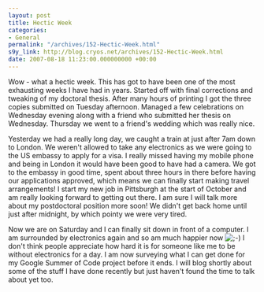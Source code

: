 ```yaml
---
layout: post
title: Hectic Week
categories:
- General
permalink: "/archives/152-Hectic-Week.html"
s9y_link: http://blog.cryos.net/archives/152-Hectic-Week.html
date: 2007-08-18 11:23:00.000000000 +00:00
---
```

<span><p>Wow - what a hectic week. This has got to have been one of the most exhausting weeks I have had in years. Started off with final corrections and tweaking of my doctoral thesis. After many hours of printing I got the three copies submitted on Tuesday afternoon. Managed a few celebrations on Wednesday evening along with a friend who submitted her thesis on Wednesday. Thursday we went to a friend's wedding which was really nice.</p>

<p>Yesterday we had a really long day, we caught a train at just after 7am down to London. We weren't allowed to take any electronics as we were going to the US embassy to apply for a visa. I really missed having my mobile phone and being in London it would have been good to have had a camera. We got to the embassy in good time, spent about three hours in there before having our applications approved, which means we can finally start making travel arrangements! I start my new job in Pittsburgh at the start of October and am really looking forward to getting out there. I am sure I will talk more about my postdoctoral position more soon! We didn't get back home until just after midnight, by which pointy we were very tired.</p>

<p>Now we are on Saturday and I can finally sit down in front of a computer. I am surrounded by electronics again and so am much happier now <img src="http://blog.cryos.net/templates/default/img/emoticons/wink.png" alt=";-)" style="display: inline; vertical-align: bottom;" class="emoticon" /> I don't think people appreciate how hard it is for someone like me to be without electronics for a day. I am now surveying what I can get done for my Google Summer of Code project before it ends. I will blog shortly about some of the stuff I have done recently but just haven't found the time to talk about yet too.</p></span>

